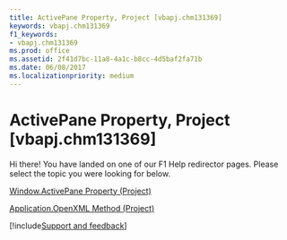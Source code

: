 ```yaml
---
title: ActivePane Property, Project [vbapj.chm131369]
keywords: vbapj.chm131369
f1_keywords:
- vbapj.chm131369
ms.prod: office
ms.assetid: 2f41d7bc-11a8-4a1c-b8cc-4d5baf2fa71b
ms.date: 06/08/2017
ms.localizationpriority: medium
---
```



# ActivePane Property, Project [vbapj.chm131369]

Hi there! You have landed on one of our F1 Help redirector pages. Please select the topic you were looking for below.

[Window.ActivePane Property (Project)](https://msdn.microsoft.com/library/25cb8cf3-c313-304a-f69e-6797b04dcac8%28Office.15%29.aspx)

[Application.OpenXML Method (Project)](https://msdn.microsoft.com/library/dcf3dd0e-78ec-b95c-b890-dca5507acd92%28Office.15%29.aspx)

[!include[Support and feedback](~/includes/feedback-boilerplate.md)]